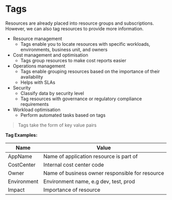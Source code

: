 
# Tags

Resources are already placed into resource groups and subscriptions. However, we can also tag resources
to provide more information.

- Resource management
    - Tags enable you to locate resources with specific workloads, environments, business unit, and
      owners
- Cost management and optimisation
    - Tags group resources to make cost reports easier
- Operations management
    - Tags enable grouping resources based on the importance of their availability
    - Helps with SLAs
- Security
    - Classify data by security level
    - Tag resources with governance or regulatory compliance requirements
- Workload optimisation
    - Perform automated tasks based on tags

> Tags take the form of key value pairs

**Tag Examples:**

| Name        | Value                                           |
|-------------|-------------------------------------------------|
| AppName     | Name of application resource is part of         |
| CostCenter  | Internal cost center code                        |
| Owner       | Name of business owner responsible for resource |
| Environment | Environment name, e.g dev, test, prod            |
| Impact      | Importance of resource                           |

